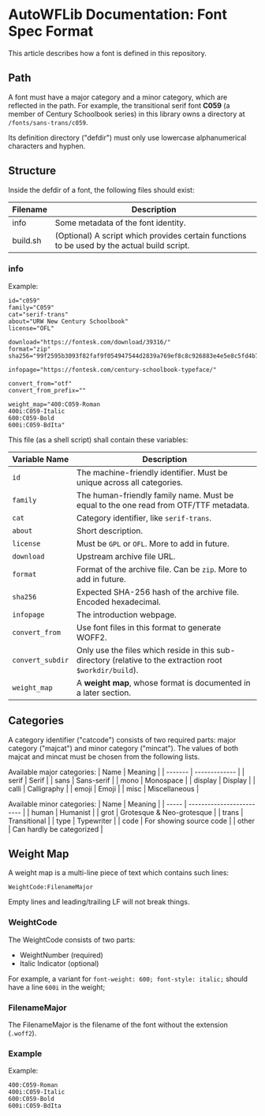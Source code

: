 # AutoWFLib Documentation: Font Spec Format

This article describes how a font is defined in this repository.


## Path

A font must have a major category and a minor category, which are reflected in the path.
For example, the transitional serif font **C059** (a member of Century Schoolbook series) in this library
owns a directory at `/fonts/sans-trans/c059`.

Its definition directory ("defdir") must only use lowercase alphanumerical characters and hyphen.


## Structure

Inside the defdir of a font, the following files should exist:

| Filename | Description                                                                                 |
| -------- | ------------------------------------------------------------------------------------------- |
| info     | Some metadata of the font identity.                                                         |
| build.sh | (Optional) A script which provides certain functions to be used by the actual build script. |

### info

Example:

```
id="c059"
family="C059"
cat="serif-trans"
about="URW New Century Schoolbook"
license="OFL"

download="https://fontesk.com/download/39316/"
format="zip"
sha256="99f2595b3093f82faf9f054947544d2839a769ef8c8c926883e4e5e8c5fd4b76"

infopage="https://fontesk.com/century-schoolbook-typeface/"

convert_from="otf"
convert_from_prefix=""

weight_map="400:C059-Roman
400i:C059-Italic
600:C059-Bold
600i:C059-BdIta"
```

This file (as a shell script) shall contain these variables:

| Variable Name    | Description                                                                                               |
| ---------------- | --------------------------------------------------------------------------------------------------------- |
| `id`             | The machine-friendly identifier. Must be unique across all categories.                                    |
| `family`         | The human-friendly family name. Must be equal to the one read from OTF/TTF metadata.                      |
| `cat`            | Category identifier, like `serif-trans`.                                                                  |
| `about`          | Short description.                                                                                        |
| `license`        | Must be `GPL` or `OFL`. More to add in future.                                                            |
| `download`       | Upstream archive file URL.                                                                                |
| `format`         | Format of the archive file. Can be `zip`. More to add in future.                                          |
| `sha256`         | Expected SHA-256 hash of the archive file. Encoded hexadecimal.                                           |
| `infopage`       | The introduction webpage.                                                                                 |
| `convert_from`   | Use font files in this format to generate WOFF2.                                                          |
| `convert_subdir` | Only use the files which reside in this sub-directory (relative to the extraction root `$workdir/build`). |
| `weight_map`     | A **weight map**, whose format is documented in a later section.                                          |





## Categories

A category identifier ("catcode") consists of two required parts: major category ("majcat") and minor category ("mincat").
The values of both majcat and mincat must be chosen from the following lists.

Available major categories:
| Name    | Meaning       |
| ------- | ------------- |
| serif   | Serif         |
| sans    | Sans-serif    |
| mono    | Monospace     |
| display | Display       |
| calli   | Calligraphy   |
| emoji   | Emoji         |
| misc    | Miscellaneous |

Available minor categories:
| Name  | Meaning                   |
| ----- | ------------------------- |
| human | Humanist                  |
| grot  | Grotesque & Neo-grotesque |
| trans | Transitional              |
| type  | Typewriter                |
| code  | For showing source code   |
| other | Can hardly be categorized |





## Weight Map

A weight map is a multi-line piece of text which contains such lines:

```
WeightCode:FilenameMajor
```

Empty lines and leading/trailing LF will not break things.

### WeightCode

The WeightCode consists of two parts:
- WeightNumber (required)
- Italic Indicator (optional)

For example, a variant for `font-weight: 600; font-style: italic;` should have a line `600i` in the weight;

### FilenameMajor

The FilenameMajor is the filename of the font without the extension (`.woff2`).

### Example

Example:

```
400:C059-Roman
400i:C059-Italic
600:C059-Bold
600i:C059-BdIta
```
